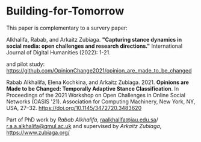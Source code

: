 # Building-for-Tomorrow

This paper is complementary to a survery paper:

Alkhalifa, Rabab, and Arkaitz Zubiaga. **"Capturing stance dynamics in social media: open challenges and research directions."** International Journal of Digital Humanities (2022): 1-21.

and pilot study: https://github.com/OpinionChange2021/opinion_are_made_to_be_changed

Rabab Alkhalifa, Elena Kochkina, and Arkaitz Zubiaga. 2021. **Opinions are Made to be Changed: Temporally Adaptive Stance Classification**. In Proceedings of the 2021 Workshop on Open Challenges in Online Social Networks (OASIS '21). Association for Computing Machinery, New York, NY, USA, 27–32. https://doi.org/10.1145/3472720.3483620

Part of PhD work by _Rabab Alkhalifa_, raalkhalifa@iau.edu.sa/ r.a.a.alkhalifa@qmul.ac.uk and supervised by _Arkaitz Zubiaga_, https://www.zubiaga.org/

